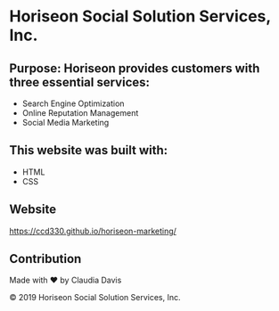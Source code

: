 # Horiseon Social Solution Services, Inc.

## Purpose: Horiseon provides customers with three essential services:
* Search Engine Optimization
* Online Reputation Management
* Social Media Marketing

## This website was built with:
* HTML
* CSS

## Website

https://ccd330.github.io/horiseon-marketing/ 

## Contribution
Made with ❤️ by Claudia Davis

&copy; 2019 Horiseon Social Solution Services, Inc.
